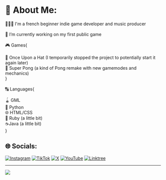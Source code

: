 # 💫 About Me:
👨🏻‍🏫 I'm a french beginner indie game developer and music producer<br><br>🔭 I’m currently working on my first public game<br><br>🎮 Games{<br><br>           🎩 Once Upon a Hat (I temporarily stopped the project to potentially start it again later)<br>           🥎 Super Pong (a kind of Pong remake with new gamemodes and mechanics)<br>}<br><br>🔠 Languages{<br><br>           🪀 GML<br>           🐍 Python<br>           🌐 HTML/CSS<br>        💎 Ruby (a little bit)<br>      ☕Java (a little bit)<br>    }


## 🌐 Socials:
[![Instagram](https://img.shields.io/badge/Instagram-%23E4405F.svg?logo=Instagram&logoColor=white)](https://instagram.com/bubblesloth1) [![TikTok](https://img.shields.io/badge/TikTok-%23000000.svg?logo=TikTok&logoColor=white)](https://tiktok.com/@https://www.tiktok.com/@bubblesloth) [![X](https://img.shields.io/badge/X-black.svg?logo=X&logoColor=white)](https://x.com/https://twitter.com/Bubblesloth_dev) [![YouTube](https://img.shields.io/badge/YouTube-%23FF0000.svg?logo=YouTube&logoColor=white)](https://youtube.com/@https://www.youtube.com/channel/UC_93gzKOeWrGRH8DQA_IUtg) [![Linktree]()](https://linktr.ee/bubblesloth) 


---
[![](https://visitcount.itsvg.in/api?id=Bubblesloth&icon=0&color=1)](https://visitcount.itsvg.in)
